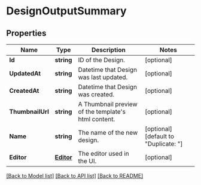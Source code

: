 # DesignOutputSummary

## Properties

Name | Type | Description | Notes
------------ | ------------- | ------------- | -------------
**Id** | **string** | ID of the Design. |[optional] 
**UpdatedAt** | **string** | Datetime that Design was last updated. |[optional] 
**CreatedAt** | **string** | Datetime that Design was created. |[optional] 
**ThumbnailUrl** | **string** | A Thumbnail preview of the template's html content. |[optional] 
**Name** | **string** | The name of the new design. |[optional] [default to "Duplicate: <original design name>"]
**Editor** | [**Editor**](Editor.md) | The editor used in the UI. |[optional] 

[[Back to Model list]](../README.md#documentation-for-models) [[Back to API list]](../README.md#documentation-for-api-endpoints) [[Back to README]](../README.md)


